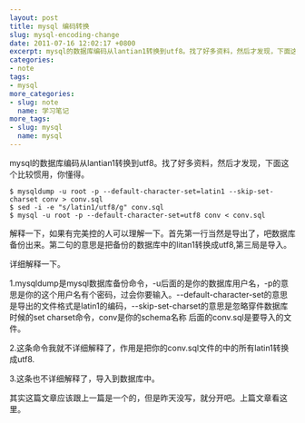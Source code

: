 ```yaml
---
layout: post
title: mysql 编码转换
slug: mysql-encoding-change
date: 2011-07-16 12:02:17 +0800
excerpt: mysql的数据库编码从lantian1转换到utf8。找了好多资料，然后才发现，下面这个比较惯用，你懂得。
categories:
- note
tags:
- mysql
more_categories:
- slug: note
  name: 学习笔记
more_tags:
- slug: mysql
  name: mysql
---
```


mysql的数据库编码从lantian1转换到utf8。找了好多资料，然后才发现，下面这个比较惯用，你懂得。

	$ mysqldump -u root -p --default-character-set=latin1 --skip-set-charset conv > conv.sql
	$ sed -i -e "s/latin1/utf8/g" conv.sql
	$ mysql -u root -p --default-character-set=utf8 conv < conv.sql

解释一下，如果有完美控的人可以理解一下。首先第一行当然是导出了，吧数据库备份出来。第二句的意思是把备份的数据库中的litan1转换成utf8,第三局是导入。

详细解释一下。

1.mysqldump是mysql数据库备份命令，-u后面的是你的数据库用户名，-p的意思是你的这个用户名有个密码，过会你要输入。--default-character-set的意思是导出的文件格式是latin1的编码，--skip-set-charset的意思是忽略穿件数据库时候的set charset命令，conv是你的schema名称 后面的conv.sql是要导入的文件。

2.这条命令我就不详细解释了，作用是把你的conv.sql文件的中的所有latin1转换成utf8.

3.这条也不详细解释了，导入到数据库中。

其实这篇文章应该跟上一篇是一个的，但是昨天没写，就分开吧。上篇文章看这里。
